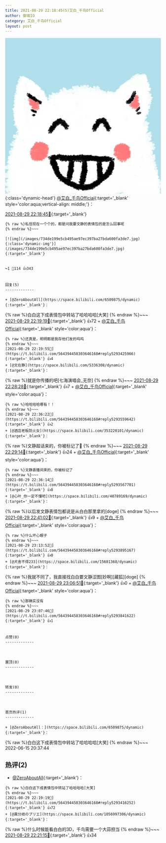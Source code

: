 ```yaml
---
title: 2021-08-29 22:18:45(5)艾白_千鸟Official
author: 御坂IO
category: 艾白_千鸟Official
layout: post
---
```


![img](/images/9ae8b9445fd0665cc014d9080156a45271be73c6.jpg){:class='dynamic-head'}
[@艾白_千鸟Official](https://space.bilibili.com/334537711/dynamic){:target='_blank' style='color:aqua;vertical-align: middle;'}：

[2021-08-29 22:18:45🔗](https://t.bilibili.com/564394458303646168){:target='_blank'}

~~~
{% raw %}私信现在一个个的，都是问我要文静的表情包的是怎么回事呢
{% endraw %}~~~

[![img](/images/734de199e5cb495ae97ec397ba27bda600fa3de7.jpg){:class='dynamic-img'}](/images/734de199e5cb495ae97ec397ba27bda600fa3de7.jpg){:target='_blank'}


↪️1 💬114 👍343


回复(5)
-------------

+ [@ZeroAboutAll](https://space.bilibili.com/6509875/dynamic){:target='_blank'}：
~~~
{% raw %}白白这下成表情包中转站了哈哈哈哈[大笑]
{% endraw %}~~~
[2021-08-29 22:19:19🔗](https://t.bilibili.com/564394458303646168#reply5293416252){:target='_blank'} 👍72
    + [@艾白_千鸟Official](https://space.bilibili.com/334537711/dynamic){:target='_blank' style='color:aqua'}：
~~~
{% raw %}还真是，明明都是我存他们发的呜呜
{% endraw %}~~~
[2021-08-29 22:19:55🔗](https://t.bilibili.com/564394458303646168#reply5293425966){:target='_blank'} 👍4
+ [@文在静](https://space.bilibili.com/5336308/dynamic){:target='_blank'}：
~~~
{% raw %}就是你传播的吧[七海演唱会_无奈]
{% endraw %}~~~
[2021-08-29 22:28:28🔗](https://t.bilibili.com/564394458303646168#reply5293494315){:target='_blank'} 👍7
    + [@艾白_千鸟Official](https://space.bilibili.com/334537711/dynamic){:target='_blank' style='color:aqua'}：
~~~
{% raw %}哈哈哈哈哪有！！
{% endraw %}~~~
[2021-08-29 22:36:22🔗](https://t.bilibili.com/564394458303646168#reply5293559642){:target='_blank'} 👍2
+ [@酒店老板防火女](https://space.bilibili.com/353220101/dynamic){:target='_blank'}：
~~~
{% raw %}文静超话来的，你被标记了👀
{% endraw %}~~~
[2021-08-29 22:29:14🔗](https://t.bilibili.com/564394458303646168#reply5293503521){:target='_blank'} 👍24
    + [@艾白_千鸟Official](https://space.bilibili.com/334537711/dynamic){:target='_blank' style='color:aqua'}：
~~~
{% raw %}文静直播间来的，你被标记了
{% endraw %}~~~
[2021-08-29 22:36:14🔗](https://t.bilibili.com/564394458303646168#reply5293567701){:target='_blank'} 👍8
+ [@心叶_你一定不懂吧](https://space.bilibili.com/40789169/dynamic){:target='_blank'}：
~~~
{% raw %}以后发文静表情包都说是从白白那里拿的[doge]
{% endraw %}~~~
[2021-08-29 22:41:02🔗](https://t.bilibili.com/564394458303646168#reply5293608441){:target='_blank'} 👍9
    + [@艾白_千鸟Official](https://space.bilibili.com/334537711/dynamic){:target='_blank' style='color:aqua'}：
~~~
{% raw %}什么坏心眼子
{% endraw %}~~~
[2021-08-29 23:13:52🔗](https://t.bilibili.com/564394458303646168#reply5293895167){:target='_blank'} 👍0
+ [@犬舍不得233](https://space.bilibili.com/15681368/dynamic){:target='_blank'}：
~~~
{% raw %}我就不同了，我直接找白白要文静涩图[妙啊][藏狐][doge]
{% endraw %}~~~
[2021-08-29 23:06:51🔗](https://t.bilibili.com/564394458303646168#reply5293828558){:target='_blank'} 👍0
    + [@艾白_千鸟Official](https://space.bilibili.com/334537711/dynamic){:target='_blank' style='color:aqua'}：
~~~
{% raw %}那确实没有
{% endraw %}~~~
[2021-08-29 23:07:46🔗](https://t.bilibili.com/564394458303646168#reply5293841622){:target='_blank'} 👍1


点赞(0)
-------------



置顶(0)
-------------



转发(0)
-------------



首页热评(1)
-------------

+ [@ZeroAboutAll：](https://space.bilibili.com/6509875/dynamic){:target='_blank'}：
~~~
{% raw %}白白这下成表情包中转站了哈哈哈哈[大笑]
{% endraw %}~~~
2022-06-15 20:37:44


热评(2)
-------------

+ [@ZeroAboutAll](https://space.bilibili.com/6509875/dynamic){:target='_blank'}：
~~~
{% raw %}白白这下成表情包中转站了哈哈哈哈[大笑]
{% endraw %}~~~
[2021-08-29 22:19:19🔗](https://t.bilibili.com/564394458303646168#reply5293416252){:target='_blank'} 👍72
+ [@異分岐のプリエ](https://space.bilibili.com/1056997306/dynamic){:target='_blank'}：
~~~
{% raw %}什么时候能看白白的3D，千鸟需要一个大蒜担当
{% endraw %}~~~
[2021-08-29 22:21:15🔗](https://t.bilibili.com/564394458303646168#reply5293440011){:target='_blank'} 👍34


